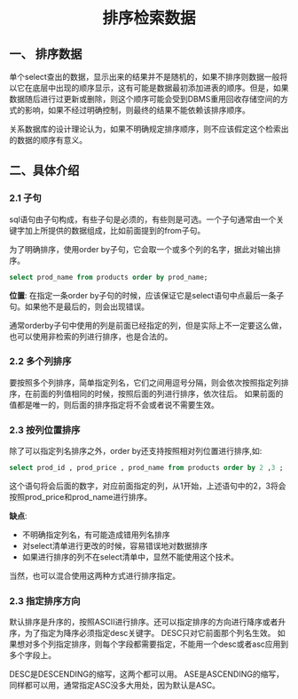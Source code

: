 # <center>排序检索数据</center>

## 一、 排序数据

单个select查出的数据，显示出来的结果并不是随机的，如果不排序则数据一般将以它在底层中出现的顺序显示，这有可能是数据最初添加进表的顺序。但是，如果数据随后进行过更新或删除，则这个顺序可能会受到DBMS重用回收存储空间的方式的影响，如果不经过明确控制，则最终的结果不能依赖该排序顺序。

关系数据库的设计理论认为，如果不明确规定排序顺序，则不应该假定这个检索出的数据的顺序有意义。

## 二、具体介绍

### 2.1 子句

sql语句由子句构成，有些子句是必须的，有些则是可选。一个子句通常由一个关键字加上所提供的数据组成，比如前面提到的from子句。

为了明确排序，使用order by子句，它会取一个或多个列的名字，据此对输出排序。

```sql
select prod_name from products order by prod_name;

```
**位置**: 在指定一条order by子句的时候，应该保证它是select语句中点最后一条子句。如果他不是最后的，则会出现错误。

通常orderby子句中使用的列是前面已经指定的列，但是实际上不一定要这么做，也可以使用非检索的列进行排序，也是合法的。

### 2.2 多个列排序

要按照多个列排序，简单指定列名，它们之间用逗号分隔，则会依次按照指定列排序，在前面的列值相同的时候，按照后面的列进行排序，依次往后。
如果前面的值都是唯一的，则后面的排序指定将不会或者说不需要生效。

### 2.3 按列位置排序

除了可以指定列名排序之外，order by还支持按照相对列位置进行排序,如:

```sql
select prod_id , prod_price , prod_name from products order by 2 ,3 ;
```

这个语句将会后面的数字，对应前面指定的列，从1开始，上述语句中的2，3将会按照prod_price和prod_name进行排序。

**缺点**:
- 不明确指定列名，有可能造成错用列名排序
- 对select清单进行更改的时候，容易错误地对数据排序
- 如果进行排序的列不在select清单中，显然不能使用这个技术。

当然，也可以混合使用这两种方式进行排序指定。

### 2.3 指定排序方向

默认排序是升序的，按照ASCII进行排序。还可以指定排序的方向进行降序或者升序，为了指定为降序必须指定desc关键字。
DESC只对它前面那个列名生效。
如果想对多个列指定排序，则每个字段都需要指定，不能用一个desc或者asc应用到多个字段上。

DESC是DESCENDING的缩写，这两个都可以用。
ASE是ASCENDING的缩写，同样都可以用，通常指定ASC没多大用处，因为默认是ASC。


